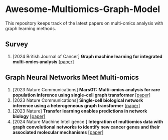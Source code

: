 # Awesome-Multiomics-Graph-Model
This repository keeps track of the latest papers on multi-omics analysis with graph learning methods.


## Survey
1. [2024  British Journal of Cancer] **Graph machine learning for integrated multi-omics analysis** [[paper]](https://www.nature.com/articles/s41416-024-02706-7)

## Graph Neural Networks Meet Multi-omics
1. [2023 Nature Communications] **MarsGT: Multi-omics analysis for rare population inference using single-cell graph transformer** [[paper]](https://www.nature.com/articles/s41467-023-44570-8)
1. [2023 Nature Communications] **Single-cell biological network inference using a heterogeneous graph transformer** [[paper]](https://www.nature.com/articles/s41467-023-36559-0)
1. [2023 Nature] **Transfer learning enables predictions in network biology** [[paper]](https://www.nature.com/articles/s41586-023-06139-9)
1. [2024 Nature Machine Intelligence ] **Integration of multiomics data with graph convolutional networks to identify new cancer genes and their associated molecular mechanisms** [[paper]](https://www.nature.com/articles/s42256-021-00325-y)

